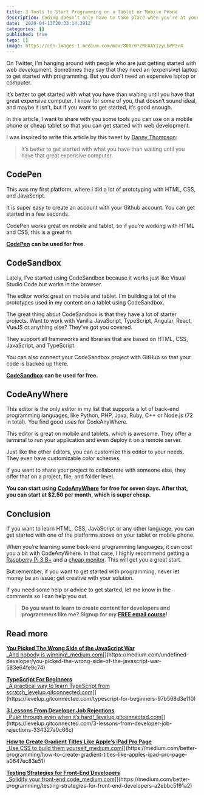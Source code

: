 ```yaml
---
title: 3 Tools to Start Programming on a Tablet or Mobile Phone
description: Coding doesn’t only have to take place when you’re at your desktop or laptop
date: '2020-04-13T20:33:14.391Z'
categories: []
published: true
tags: []
image: https://cdn-images-1.medium.com/max/800/0*ZWFAXY1zyLbPPzr4
---
```


On Twitter, I’m hanging around with people who are just getting started with web development. Sometimes they say that they need an (expensive) laptop to get started with programming. But you don’t need an expensive laptop or computer.

It’s better to get started with what you have than waiting until you have that great expensive computer. I know for some of you, that doesn’t sound ideal, and maybe it isn’t, but if you want to get started, it’s good enough.

In this article, I want to share with you some tools you can use on a mobile phone or cheap tablet so that you can get started with web development.

I was inspired to write this article by this tweet by [Danny Thompson](https://twitter.com/dthompsondev/):

> It’s better to get started with what you have than waiting until you have that great expensive computer.

## CodePen

This was my first platform, where I did a lot of prototyping with HTML, CSS, and JavaScript.

It is super easy to create an account with your Github account. You can get started in a few seconds.

CodePen works great on mobile and tablet, so if you’re working with HTML and CSS, this is a great fit.

[**CodePen**](https://codepen.io/) **can be used for free.**

## CodeSandbox

Lately, I’ve started using CodeSandbox because it works just like Visual Studio Code but works in the browser.

The editor works great on mobile and tablet. I’m building a lot of the prototypes used in my content on a tablet using CodeSandbox.

The great thing about CodeSandbox is that they have a lot of starter projects. Want to work with Vanilla JavaScript, TypeScript, Angular, React, VueJS or anything else? They’ve got you covered.

They support all frameworks and libraries that are based on HTML, CSS, JavaScript, and TypeScript.

You can also connect your CodeSandbox project with GitHub so that your code is backed up there.

[**CodeSandbox**](https://codesandbox.io/) **can be used for free.**

## CodeAnyWhere

This editor is the only editor in my list that supports a lot of back-end programming languages, like Python, PHP, Java, Ruby, C++ or Node.js (72 in total). You find good uses for CodeAnyWhere.

This editor is great on mobile and tablets, which is awesome. They offer a terminal to run your application and even deploy it on a remote server.

Just like the other editors, you can customize this editor to your needs. They even have customizable color schemes.

If you want to share your project to collaborate with someone else, they offer that on a project, file, and folder level.

**You can start using** [**CodeAnyWhere**](https://www.codeanywhere.com/) **for free for seven days. After that, you can start at $2.50 per month, which is super cheap.**

## Conclusion

If you want to learn HTML, CSS, JavaScript or any other language, you can get started with one of the platforms above on your tablet or mobile phone.

When you’re learning some back-end programming languages, it can cost you a bit with CodeAnyWhere. In that case, I highly recommend getting a [Raspberry Pi 3 B+](https://amzn.to/34xqa47) and a [cheap monitor](https://amzn.to/3eewF04). This will get you a great start.

But remember, if you want to get started with programming, never let money be an issue; get creative with your solution.

If you need some help or advice to get started, let me know in the comments so I can help you out.

> **Do you want to learn to create content for developers and programmers like me? Signup for my** [**FREE email course**](https://mailchi.mp/239d4f7b0d9d/programming-content-creator)**!**

## Read more

[**You Picked The Wrong Side of the JavaScript War**  
_And nobody is winning!_medium.com](https://medium.com/undefined-developer/you-picked-the-wrong-side-of-the-javascript-war-583e64fe9c74 "https://medium.com/undefined-developer/you-picked-the-wrong-side-of-the-javascript-war-583e64fe9c74")[](https://medium.com/undefined-developer/you-picked-the-wrong-side-of-the-javascript-war-583e64fe9c74)

[**TypeScript For Beginners**  
_A practical way to learn TypeScript from scratch_levelup.gitconnected.com](https://levelup.gitconnected.com/typescript-for-beginners-97b568d3e110 "https://levelup.gitconnected.com/typescript-for-beginners-97b568d3e110")[](https://levelup.gitconnected.com/typescript-for-beginners-97b568d3e110)

[**3 Lessons From Developer Job Rejections**  
_Push through even when it’s hard!_levelup.gitconnected.com](https://levelup.gitconnected.com/3-lessons-from-developer-job-rejections-334327a0c66c "https://levelup.gitconnected.com/3-lessons-from-developer-job-rejections-334327a0c66c")[](https://levelup.gitconnected.com/3-lessons-from-developer-job-rejections-334327a0c66c)

[**How to Create Gradient Titles Like Apple’s iPad Pro Page**  
_Use CSS to build them yourself_medium.com](https://medium.com/better-programming/how-to-create-gradient-titles-like-apples-ipad-pro-page-a0647ec83e51 "https://medium.com/better-programming/how-to-create-gradient-titles-like-apples-ipad-pro-page-a0647ec83e51")[](https://medium.com/better-programming/how-to-create-gradient-titles-like-apples-ipad-pro-page-a0647ec83e51)

[**Testing Strategies for Front-End Developers**  
_Solidify your front-end code_medium.com](https://medium.com/better-programming/testing-strategies-for-front-end-developers-a2ebbc5191a2 "https://medium.com/better-programming/testing-strategies-for-front-end-developers-a2ebbc5191a2")[](https://medium.com/better-programming/testing-strategies-for-front-end-developers-a2ebbc5191a2)